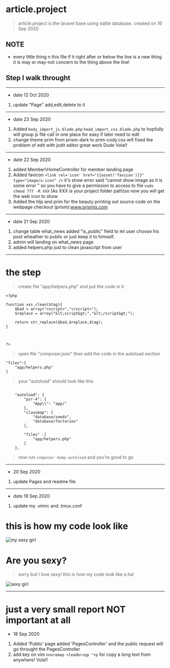 # article.project


> article.project is the laravel base using sqlite database.
> created on 16 Sep 2020


##  NOTE 

-   every little thing n this file if it right after or below the line is a new thing it is may or may-not concern to the thing above the line!




## Step I walk throught

---
-   date 12 Oct 2020
1.  update "Page" add,edit,delete to it


---

-   date 23 Sep 2020 

1.  Added `body_import_js.blade.php` `head_import_css.blade.php`  to hopfully will group js file call in one place
for easy if later need to edit
2.  change theme prim from prism-dark to prim-cody.css will fixed the problem of edit with jodit editor great work Dude Vola!!


---
-   date 22 Sep 2020
1.  added Member\HomeController for member landing page
2.  Added favicon `<link rel='icon' href="{{asset('favicon')}}" type="image/x-icon" />` it's show error said "cannot show image as it is some error " so you have to give a permission to access to file `sudo chmod 777 -R XXX` (As XXX is your project folder path)so now you will get the web icon to show 
3.  Added the hljs and prim for the beauty printing out source code on the webpage 
checkout (prism):www.prismjs.com 



---
- date 21 Sep 2020
1.  change table what_news added "is_public" field 
to let user choose his post wheather to public or just keep it to himself.
2.  admin will landing on what_news page
3.  added helpers.php just to clean javascript from user 






---



#   the step

>   create file "app/helpers.php" and put the code in it

```
<?php 

function xxs_clean($tag){
    $bad = array("<script>","</script>");
    $replace = array("&lt;script&gt;","&lt;/script&gt;");

    return str_replace($bad,$replace,$tag);
}



?>

```


>  open file "composer.json" then add the code in the autoload section 



```
"files":[
    "app/helpers.php"
]
```


>   your "autoload" should look like this 

```

    "autoload": {
        "psr-4": {
            "App\\": "app/"
        },
        "classmap": [
            "database/seeds",
            "database/factories"
        ],

        "files" :[
            "app/helpers.php"
        ]
    },

```



>   now run `composer dump-autoload` and you're good to go


---

-   20 Sep 2020 
1. update Pages and readme file 




---
-   date 19 Sep 2020
1.  update my .vimrc and .tmux.conf





#   this is how my code look like

[pic_1]:https://i.pinimg.com/564x/c4/82/8c/c4828c282ecddc27d394d2b1ede67e45.jpg
![my sexy girl][pic_1]



#   Are you sexy?

>   sorry but I love sexy!
>   this is how my code look like a ha!   


[sexy_girl]:https://encrypted-tbn0.gstatic.com/images?q=tbn%3AANd9GcQ2v_MVwJg7QBbWU5BmZxaoxkjhgocizqczEA&usqp=CAU
![sexy girl][sexy_girl]



---

#   just a very small report NOT important at all



-   18 Sep 2020
1.  Added 'Public' page added 'PagesController' and the public request will go throught the PagesController
2.  add key on vim `nnoremap <leader>pp "+p` for copy a long text from anywhere! Vola!! 



